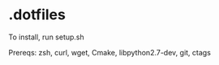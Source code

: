 # .dotfiles

To install, run setup.sh

Prereqs: zsh, curl, wget, Cmake, libpython2.7-dev, git, ctags
